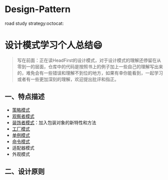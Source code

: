 # Design-Pattern
road study strategy:octocat:
# 设计模式学习个人总结:smile:
> 写在前面：正在读HeadFirst的设计模式，对于设计模式的理解还停留在从零到一的层面，仓库中的代码是按照书上的例子加上一些自己的理解写出来的，难免会有一些错误和理解不到位的地方，如果有幸你能看到，一起学习或者有一些更加深刻的理解，欢迎提出批评和指正。
## 一、特点描述 ##
- [策略模式](https://github.com/huronghua/Design-Pattern/tree/master/src/main/java/com/github/eric/strategy/strategy_pattern "策略模式")
- [观察者模式](https://github.com/huronghua/Design-Pattern/tree/master/src/main/java/com/github/eric/strategy/observer_pattern "观察者模式")
- [装饰者模式](https://github.com/huronghua/Design-Pattern/tree/master/src/main/java/com/github/eric/strategy/decorator_pattern "装饰者模式")：加入包装对象的新特性和方法
- [工厂模式](https://github.com/huronghua/Design-Pattern/tree/master/src/main/java/com/github/eric/strategy/factory_pattern "工厂模式")
- [单例模式](https://github.com/huronghua/Design-Pattern/tree/master/src/main/java/com/github/eric/strategy/singleton_pattern "单例模式")
- [命令模式](https://github.com/huronghua/Design-Pattern/tree/master/src/main/java/com/github/eric/strategy/command_pattern "命令模式")
- 适配器模式
- 外观模式
## 二、设计原则 ##
